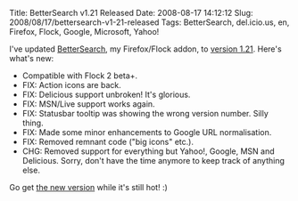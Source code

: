 Title: BetterSearch v1.21 Released
Date: 2008-08-17 14:12:12
Slug: 2008/08/17/bettersearch-v1-21-released
Tags: BetterSearch, del.icio.us, en, Firefox, Flock, Google, Microsoft, Yahoo!


I've updated [BetterSearch][1], my Firefox/Flock addon, to [version 1.21][2].
Here's what's new:

  * Compatible with Flock 2 beta+.
  * FIX: Action icons are back.
  * FIX: Delicious support unbroken! It's glorious.
  * FIX: MSN/Live support works again.
  * FIX: Statusbar tooltip was showing the wrong version number. Silly thing.
  * FIX: Made some minor enhancements to Google URL normalisation.
  * FIX: Removed remnant code ("big icons" etc.).
  * CHG: Removed support for everything but Yahoo!, Google, MSN and Delicious. Sorry, don't have the time anymore to keep track of anything else.

Go get [the new version][2] while it's still hot! :)

   [1]: http://bettersearch.zottmann.org/
   [2]: https://addons.mozilla.org/en-US/firefox/addon/211
